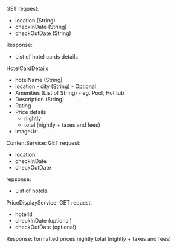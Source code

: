 GET request:
- location (String)
- checkInDate (String)
- checkOutDate (String)


Response:
- List of hotel cards details

HotelCardDetails
- hotelName (String)
- location - city (String) - Optional
- Amenities (List of String) - eg. Pool, Hot tub
- Description (String)
- Rating
- Price details
    - nightly
    - total (nightly + taxes and fees)
- imageUrl

ContentService:
GET request:
- location
- checkInDate
- checkOutDate

repsonse:
- List of hotels

PriceDisplayService:
GET request:
- hotelId
- checkInDate (optional)
- checkOutDate (optional)

Response:
formatted prices
nightly
total (nightly + taxes and fees)

